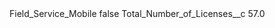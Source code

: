 <?xml version="1.0" encoding="UTF-8"?>
<CustomMetadata xmlns="http://soap.sforce.com/2006/04/metadata" xmlns:xsi="http://www.w3.org/2001/XMLSchema-instance" xmlns:xsd="http://www.w3.org/2001/XMLSchema">
    <label>Field_Service_Mobile</label>
    <protected>false</protected>
    <values>
        <field>Total_Number_of_Licenses__c</field>
        <value xsi:type="xsd:double">57.0</value>
    </values>
</CustomMetadata>

